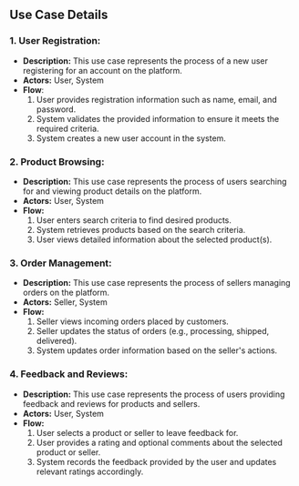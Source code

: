 ## Use Case Details

### 1. User Registration:
- **Description:** This use case represents the process of a new user registering for an account on the platform.
- **Actors:** User, System
- **Flow**:
  1. User provides registration information such as name, email, and password.
  2. System validates the provided information to ensure it meets the required criteria.
  3. System creates a new user account in the system.

### 2. Product Browsing:
- **Description:** This use case represents the process of users searching for and viewing product details on the platform.
- **Actors:** User, System
- **Flow:**
  1. User enters search criteria to find desired products.
  2. System retrieves products based on the search criteria.
  3. User views detailed information about the selected product(s).

### 3. Order Management:
- **Description:** This use case represents the process of sellers managing orders on the platform.
- **Actors:** Seller, System
- **Flow:**
  1. Seller views incoming orders placed by customers.
  2. Seller updates the status of orders (e.g., processing, shipped, delivered).
  3. System updates order information based on the seller's actions.

### 4. Feedback and Reviews:
- **Description:** This use case represents the process of users providing feedback and reviews for products and sellers.
- **Actors:** User, System
- **Flow:**
  1. User selects a product or seller to leave feedback for.
  2. User provides a rating and optional comments about the selected product or seller.
  3. System records the feedback provided by the user and updates relevant ratings accordingly.